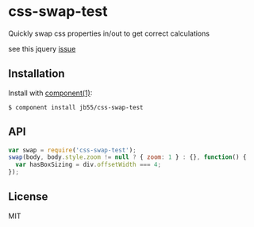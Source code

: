 
# css-swap-test

  Quickly swap css properties in/out to get correct calculations

  see this jquery [issue](http://bugs.jquery.com/ticket/13543)

## Installation

  Install with [component(1)](http://component.io):

    $ component install jb55/css-swap-test

## API

```javascript
var swap = require('css-swap-test');
swap(body, body.style.zoom != null ? { zoom: 1 } : {}, function() {
  var hasBoxSizing = div.offsetWidth === 4;
});
```


## License

  MIT
